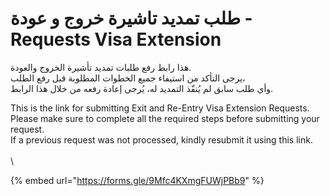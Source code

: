 # طلب تمديد تاشيرة خروج و عودة - Requests Visa Extension

هذا رابط رفع طلبات تمديد تأشيرة الخروج والعودة.\
يرجى التأكد من استيفاء جميع الخطوات المطلوبة قبل رفع الطلب،\
وأي طلب سابق لم يُنفّذ التمديد له، يُرجى إعادة رفعه من خلال هذا الرابط.

This is the link for submitting Exit and Re-Entry Visa Extension Requests.\
Please make sure to complete all the required steps before submitting your request.\
If a previous request was not processed, kindly resubmit it using this link.\
\
\


{% embed url="https://forms.gle/9Mfc4KXmgFUWjPBb9" %}
